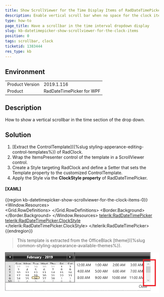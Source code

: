 ```yaml
---
title: Show ScrollViewer for the Time Display Items of RadDateTimePicker
description: Enable vertical scroll bar when no space for the clock items of RadDateTimePicker.
type: how-to
page_title: Have a scrollbar in the time interval dropdown display 
slug: kb-datetimepicker-show-scrollviewer-for-the-clock-items
position: 0
tags: scrollbar, clock
ticketid: 1383444
res_type: kb
---
```


## Environment
<table>
	<tr>
		<td>Product Version</td>
		<td>2019.1.116</td>
	</tr>
	<tr>
		<td>Product</td>
		<td>RadDateTimePicker for WPF</td>
	</tr>
</table>

## Description

How to show a vertical scrollbar in the time section of the drop down.

## Solution

1. [Extract the ControlTemplate]({%slug styling-apperance-editing-control-templates%}) of RadClock. 
2. Wrap the ItemsPresenter control of the template in a ScrollViewer control.  
3. Create a Style targeting RadClock and define a Setter that sets the Template property to the customized ControlTemplate.
4. Apply the Style via the __ClockStyle property__ of RadDateTimePicker.

#### __[XAML]__
{{region kb-datetimepicker-show-scrollviewer-for-the-clock-items-0}}
	<Window.Resources>
		<ControlTemplate TargetType="{x:Type telerik:RadClock}" x:Key="CustomClockTemplate">	  
			<Grid>
				<Grid.RowDefinitions>
					<RowDefinition Height="Auto"/>
					<RowDefinition Height="*"/>
				</Grid.RowDefinitions>
				<Border x:Name="BackgroundVisual" BorderBrush="{TemplateBinding BorderBrush}" BorderThickness="{TemplateBinding BorderThickness}"
						Background="{TemplateBinding Background}" CornerRadius="0" Grid.RowSpan="2">
					<Border BorderBrush="White" BorderThickness="{TemplateBinding BorderThickness}" CornerRadius="0"/>
				</Border>
				<Border x:Name="Header" BorderBrush="Black" BorderThickness="1" CornerRadius="0" MinHeight="32">
					<Border.Background>
						<LinearGradientBrush EndPoint="0.5,1" StartPoint="0.5,0">
							<GradientStop Color="#FF5B5B5B" Offset="1"/>
							<GradientStop Color="#FF868686"/>
							<GradientStop Color="#FF4F4F4F" Offset="0.42"/>
							<GradientStop Color="#FF0E0E0E" Offset="0.43"/>
						</LinearGradientBrush>
					</Border.Background>
					<Border BorderBrush="#FFB5B5B5" BorderThickness="1" CornerRadius="0" Padding="{TemplateBinding Padding}">
						<ContentControl ContentTemplate="{TemplateBinding HeaderTemplate}" Content="{TemplateBinding Header}" 
										Foreground="White" FontWeight="Bold" HorizontalAlignment="{TemplateBinding HorizontalContentAlignment}" IsTabStop="False" Margin="{TemplateBinding Padding}" VerticalAlignment="{TemplateBinding VerticalContentAlignment}"/>
					</Border>
				</Border>
				<!-- THE NEWLY ADDED SCROLLVIEWER -->
				<ScrollViewer Grid.Row="1">
					<ItemsPresenter Margin="1,0,1,1" />
				</ScrollViewer>
			</Grid>
		</ControlTemplate>
	</Window.Resources>
    <Grid>
        <telerik:RadDateTimePicker>
            <telerik:RadDateTimePicker.ClockStyle>
                <Style TargetType="telerik:RadClock">
                    <Setter Property="Template" Value="{StaticResource CustomClockTemplate}" />
                </Style>
            </telerik:RadDateTimePicker.ClockStyle>
        </telerik:RadDateTimePicker>
    </Grid>    
{{endregion}}

> This template is extracted from the OfficeBlack [theme]({%slug common-styling-appearance-available-themes%}).

![{{ site.framework_name }} RadDateTimePicker Show ScrollViewer for the Time Display Items](images/kb-datetimepicker-show-scrollviewer-for-the-clock-items-0.png)
